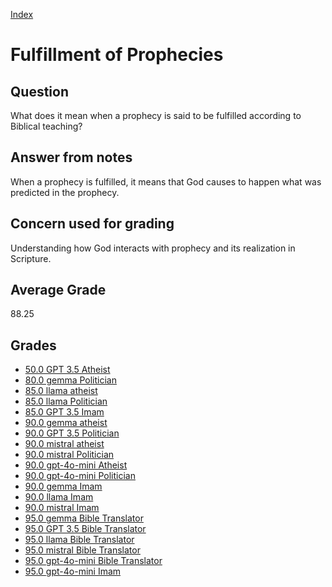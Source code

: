 
[Index](../index.md)
# Fulfillment of Prophecies
## Question
What does it mean when a prophecy is said to be fulfilled according to Biblical teaching?

## Answer from notes
When a prophecy is fulfilled, it means that God causes to happen what was predicted in the prophecy.

## Concern used for grading
Understanding how God interacts with prophecy and its realization in Scripture.

## Average Grade
88.25

## Grades
 * [50.0 GPT 3.5 Atheist](../answers/GPT_3.5_Atheist/Fulfillment_of_Prophecies.md)
 * [80.0 gemma Politician](../answers/gemma_Politician/Fulfillment_of_Prophecies.md)
 * [85.0 llama atheist](../answers/llama_atheist/Fulfillment_of_Prophecies.md)
 * [85.0 llama Politician](../answers/llama_Politician/Fulfillment_of_Prophecies.md)
 * [85.0 GPT 3.5 Imam](../answers/GPT_3.5_Imam/Fulfillment_of_Prophecies.md)
 * [90.0 gemma atheist](../answers/gemma_atheist/Fulfillment_of_Prophecies.md)
 * [90.0 GPT 3.5 Politician](../answers/GPT_3.5_Politician/Fulfillment_of_Prophecies.md)
 * [90.0 mistral atheist](../answers/mistral_atheist/Fulfillment_of_Prophecies.md)
 * [90.0 mistral Politician](../answers/mistral_Politician/Fulfillment_of_Prophecies.md)
 * [90.0 gpt-4o-mini Atheist](../answers/gpt-4o-mini_Atheist/Fulfillment_of_Prophecies.md)
 * [90.0 gpt-4o-mini Politician](../answers/gpt-4o-mini_Politician/Fulfillment_of_Prophecies.md)
 * [90.0 gemma Imam](../answers/gemma_Imam/Fulfillment_of_Prophecies.md)
 * [90.0 llama Imam](../answers/llama_Imam/Fulfillment_of_Prophecies.md)
 * [90.0 mistral Imam](../answers/mistral_Imam/Fulfillment_of_Prophecies.md)
 * [95.0 gemma Bible Translator](../answers/gemma_Bible_Translator/Fulfillment_of_Prophecies.md)
 * [95.0 GPT 3.5 Bible Translator](../answers/GPT_3.5_Bible_Translator/Fulfillment_of_Prophecies.md)
 * [95.0 llama Bible Translator](../answers/llama_Bible_Translator/Fulfillment_of_Prophecies.md)
 * [95.0 mistral Bible Translator](../answers/mistral_Bible_Translator/Fulfillment_of_Prophecies.md)
 * [95.0 gpt-4o-mini Bible Translator](../answers/gpt-4o-mini_Bible_Translator/Fulfillment_of_Prophecies.md)
 * [95.0 gpt-4o-mini Imam](../answers/gpt-4o-mini_Imam/Fulfillment_of_Prophecies.md)
